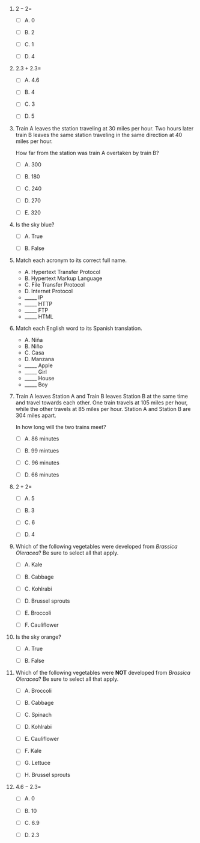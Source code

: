 1. $2 - 2 =$

    * [ ] A. $0$

    * [ ] B. $2$

    * [ ] C. $1$

    * [ ] D. $4$

2. $2.3 + 2.3 =$

    * [ ] A. $4.6$

    * [ ] B. $4$

    * [ ] C. $3$

    * [ ] D. $5$

3. Train A leaves the station traveling at 30 miles per hour.
   Two hours later train В leaves the same station traveling in the same direction at 40 miles per hour.

   How far from the station was train A overtaken by train B?

    * [ ] A. 300

    * [ ] B. 180

    * [ ] C. 240

    * [ ] D. 270

    * [ ] E. 320

4. Is the sky blue?

    * [ ] A. True

    * [ ] B. False

5. Match each acronym to its correct full name.

    - A. Hypertext Transfer Protocol
    - B. Hypertext Markup Language
    - C. File Transfer Protocol
    - D. Internet Protocol

    * _____ IP
    * _____ HTTP
    * _____ FTP
    * _____ HTML

6. Match each English word to its Spanish translation.

    - A. Niña
    - B. Niño
    - C. Casa
    - D. Manzana

    * _____ Apple
    * _____ Girl
    * _____ House
    * _____ Boy

7. Train A leaves Station A and Train B leaves Station B at the same time and travel towards each other.
   One train travels at 105 miles per hour, while the other travels at 85 miles per hour.
   Station A and Station B are 304 miles apart.

   In how long will the two trains meet?

    * [ ] A. 86 minutes

    * [ ] B. 99 mintues

    * [ ] C. 96 minutes

    * [ ] D. 66 minutes

8. $2 + 2 =$

    * [ ] A. $5$

    * [ ] B. $3$

    * [ ] C. $6$

    * [ ] D. $4$

9. Which of the following vegetables were developed from *Brassica Oleracea*?
   Be sure to select all that apply.

    * [ ] A. Kale

    * [ ] B. Cabbage

    * [ ] C. Kohlrabi

    * [ ] D. Brussel sprouts

    * [ ] E. Broccoli

    * [ ] F. Cauliflower

10. Is the sky orange?

    * [ ] A. True

    * [ ] B. False

11. Which of the following vegetables were **NOT** developed from *Brassica Oleracea*?
    Be sure to select all that apply.

    * [ ] A. Broccoli

    * [ ] B. Cabbage

    * [ ] C. Spinach

    * [ ] D. Kohlrabi

    * [ ] E. Cauliflower

    * [ ] F. Kale

    * [ ] G. Lettuce

    * [ ] H. Brussel sprouts

12. $4.6 - 2.3 =$

    * [ ] A. $0$

    * [ ] B. $10$

    * [ ] C. $6.9$

    * [ ] D. $2.3$

